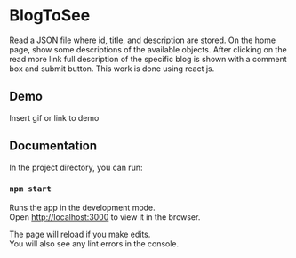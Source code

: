 
# BlogToSee

Read a JSON file where id, title, and description are stored. On the home page, show some descriptions of the available objects. After clicking on the read more link full description of the specific blog is shown with a comment box and submit button. This work is done using react js.



## Demo

Insert gif or link to demo


## Documentation

In the project directory, you can run:

### `npm start`

Runs the app in the development mode.\
Open [http://localhost:3000](http://localhost:3000) to view it in the browser.

The page will reload if you make edits.\
You will also see any lint errors in the console.

